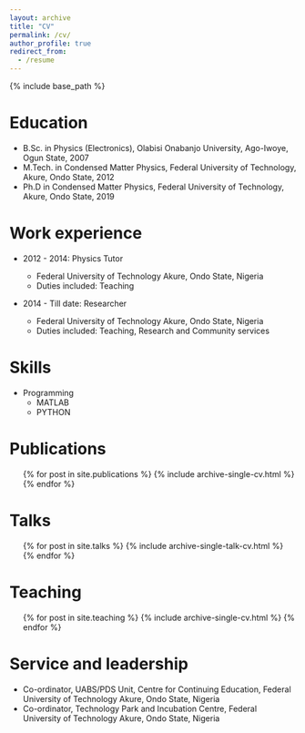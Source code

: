```yaml
---
layout: archive
title: "CV"
permalink: /cv/
author_profile: true
redirect_from:
  - /resume
---
```


{% include base_path %}

Education
======
* B.Sc. in Physics (Electronics), Olabisi Onabanjo University, Ago-Iwoye, Ogun State, 2007
* M.Tech. in Condensed Matter Physics, Federal University of Technology, Akure, Ondo State, 2012
* Ph.D in Condensed Matter Physics, Federal University of Technology, Akure, Ondo State, 2019

Work experience
======
* 2012 - 2014: Physics Tutor
  * Federal University of Technology Akure, Ondo State, Nigeria
  * Duties included: Teaching

* 2014 - Till date: Researcher
  * Federal University of Technology Akure, Ondo State, Nigeria
  * Duties included: Teaching, Research and Community services
  
Skills
======
* Programming
  * MATLAB
  * PYTHON


Publications
======
  <ul>{% for post in site.publications %}
    {% include archive-single-cv.html %}
  {% endfor %}</ul>
  
Talks
======
  <ul>{% for post in site.talks %}
    {% include archive-single-talk-cv.html %}
  {% endfor %}</ul>
  
Teaching
======
  <ul>{% for post in site.teaching %}
    {% include archive-single-cv.html %}
  {% endfor %}</ul>
  
Service and leadership
======
* Co-ordinator, UABS/PDS Unit, Centre for Continuing Education, Federal University of Technology Akure, Ondo State, Nigeria
* Co-ordinator, Technology Park and Incubation Centre, Federal University of Technology Akure, Ondo State, Nigeria
